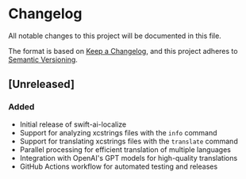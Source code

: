 # Changelog

All notable changes to this project will be documented in this file.

The format is based on [Keep a Changelog](https://keepachangelog.com/en/1.0.0/),
and this project adheres to [Semantic Versioning](https://semver.org/spec/v2.0.0.html).

## [Unreleased]

### Added
- Initial release of swift-ai-localize
- Support for analyzing xcstrings files with the `info` command
- Support for translating xcstrings files with the `translate` command
- Parallel processing for efficient translation of multiple languages
- Integration with OpenAI's GPT models for high-quality translations
- GitHub Actions workflow for automated testing and releases 